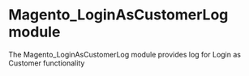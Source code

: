 # Magento_LoginAsCustomerLog module

The Magento_LoginAsCustomerLog module provides log for Login as Customer functionality

